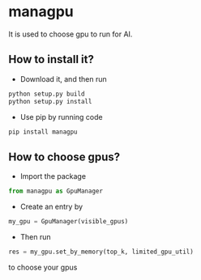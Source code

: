 # managpu
It is used to choose gpu to run for AI.

## How to install it?
 - Download it, and then run
 ```python
python setup.py build
python setup.py install
```
 - Use pip by running code
```bash
pip install managpu
```

## How to choose gpus?
 - Import the package
 ```python
from managpu as GpuManager
```
 - Create an entry by
 ```python
my_gpu = GpuManager(visible_gpus)
```
 - Then run
 ```python
res = my_gpu.set_by_memory(top_k, limited_gpu_util)
```
to choose your gpus
